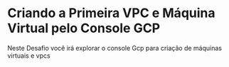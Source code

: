 # Criando a Primeira VPC e Máquina Virtual pelo Console GCP


Neste Desafio você irá explorar o console Gcp para criação de máquinas virtuais e vpcs